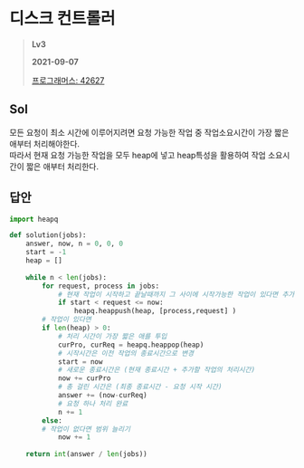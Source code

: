 # 디스크 컨트롤러
>
> **Lv3**
>
> **2021-09-07**
>
> [프로그래머스: 42627](https://programmers.co.kr/learn/courses/30/lessons/42627)

## Sol

모든 요청이 최소 시간에 이루어지려면 요청 가능한 작업 중 작업소요시간이 가장 짧은 애부터 처리해야한다.  
따라서 현재 요청 가능한 작업을 모두 heap에 넣고 heap특성을 활용하여 작업 소요시간이 짧은 애부터 처리한다.


## 답안
```python
import heapq

def solution(jobs):
    answer, now, n = 0, 0, 0
    start = -1
    heap = []
    
    while n < len(jobs):
        for request, process in jobs:
            # 현재 작업이 시작하고 끝날때까지 그 사이에 시작가능한 작업이 있다면 추가
            if start < request <= now:
                heapq.heappush(heap, [process,request] )
        # 작업이 있다면
        if len(heap) > 0:
            # 처리 시간이 가장 짧은 애를 투입
            curPro, curReq = heapq.heappop(heap)
            # 시작시간은 이전 작업의 종료시간으로 변경
            start = now
            # 새로운 종료시간은 (현재 종료시간 + 추가할 작업의 처리시간)
            now += curPro
            # 총 걸린 시간은 (최종 종료시간 - 요청 시작 시간)
            answer += (now-curReq)
            # 요청 하나 처리 완료
            n += 1
        else:
        # 작업이 없다면 범위 늘리기
            now += 1 
            
    return int(answer / len(jobs))
```